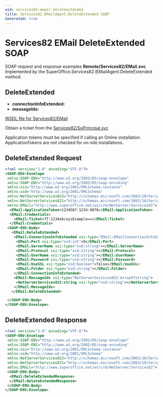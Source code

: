 ```yaml
---
uid: services82-email-deleteextended
title: Services82.EMailAgent.DeleteExtended SOAP
Generated: true
---
```


# Services82 EMail DeleteExtended SOAP

SOAP request and response examples **Remote/Services82/EMail.svc**
Implemented by the <see cref="M:SuperOffice.Services82.IEMailAgent.DeleteExtended">SuperOffice.Services82.IEMailAgent.DeleteExtended</see> method.

## DeleteExtended



* **connectionInfoExtended:** 
* **messageIds:** 



[WSDL file for Services82/EMail](../Services82-EMail.md)

Obtain a ticket from the [Services82/SoPrincipal.svc](../SoPrincipal/SoPrincipal.md)

Application tokens must be specified if calling an Online installation. ApplicationTokens are not checked for on-site installations.

## DeleteExtended Request

```xml
<?xml version="1.0" encoding="UTF-8"?>
<SOAP-ENV:Envelope
 xmlns:SOAP-ENV="http://www.w3.org/2003/05/soap-envelope"
 xmlns:SOAP-ENC="http://www.w3.org/2003/05/soap-encoding"
 xmlns:xsi="http://www.w3.org/2001/XMLSchema-instance"
 xmlns:xsd="http://www.w3.org/2001/XMLSchema"
 xmlns:NetServerServices822="http://schemas.microsoft.com/2003/10/Serialization/Arrays"
 xmlns:NetServerServices821="http://schemas.microsoft.com/2003/10/Serialization/"
 xmlns:EMail="http://www.superoffice.net/ws/crm/NetServer/Services82">
  <EMail:ApplicationToken>1234567-1234-9876</EMail:ApplicationToken>
  <EMail:Credentials>
    <EMail:Ticket>7T:1234abcxyzExample==</EMail:Ticket>
  </EMail:Credentials>
 <SOAP-ENV:Body>
   <EMail:DeleteExtended>
    <EMail:ConnectionInfoExtended xsi:type="EMail:EMailConnectionInfoExtended">
     <EMail:Port xsi:type="xsd:int">0</EMail:Port>
     <EMail:ServerName xsi:type="xsd:string"></EMail:ServerName>
     <EMail:Protocol xsi:type="xsd:string"></EMail:Protocol>
     <EMail:UserName xsi:type="xsd:string"></EMail:UserName>
     <EMail:Password xsi:type="xsd:string"></EMail:Password>
     <EMail:UseSSL xsi:type="xsd:boolean">false</EMail:UseSSL>
     <EMail:Folder xsi:type="xsd:string"></EMail:Folder>
    </EMail:ConnectionInfoExtended>
    <EMail:MessageIds xsi:type="NetServerServices822:ArrayOfstring">
     <NetServerServices822:string xsi:type="xsd:string"></NetServerServices822:string>
    </EMail:MessageIds>
   </EMail:DeleteExtended>

 </SOAP-ENV:Body>
</SOAP-ENV:Envelope>

```


## DeleteExtended Response

```xml
<?xml version="1.0" encoding="UTF-8"?>
<SOAP-ENV:Envelope
 xmlns:SOAP-ENV="http://www.w3.org/2003/05/soap-envelope"
 xmlns:SOAP-ENC="http://www.w3.org/2003/05/soap-encoding"
 xmlns:xsi="http://www.w3.org/2001/XMLSchema-instance"
 xmlns:xsd="http://www.w3.org/2001/XMLSchema"
 xmlns:NetServerServices822="http://schemas.microsoft.com/2003/10/Serialization/Arrays"
 xmlns:NetServerServices821="http://schemas.microsoft.com/2003/10/Serialization/"
 xmlns:EMail="http://www.superoffice.net/ws/crm/NetServer/Services82">
 <SOAP-ENV:Body>
  <EMail:DeleteExtendedResponse>
  </EMail:DeleteExtendedResponse>
 </SOAP-ENV:Body>
</SOAP-ENV:Envelope>

```

